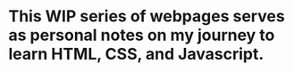 # This WIP series of webpages serves as personal notes on my journey to learn HTML, CSS, and Javascript.
